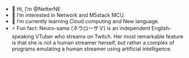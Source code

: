 - 👋 Hi, I’m @NetterNE
- 👀 I’m interested in Network and M5stack MCU.
- 🌱 I’m currently learning Cloud computing and New language.
- ⚡ Fun fact: Neuro-sama (ネウローサマ) is an independent English-speaking VTuber who streams on Twitch.
                Her most remarkable feature is that she is not a human streamer herself,
                but rather a complex of programs emulating a human streamer using artificial intelligence.
